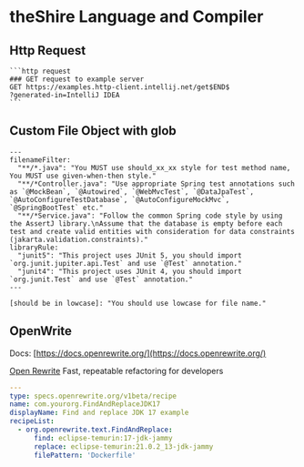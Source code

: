 # theShire Language and Compiler


## Http Request

    ```http request
    ### GET request to example server
    GET https://examples.http-client.intellij.net/get$END$
    ?generated-in=IntelliJ IDEA
    ```

## Custom File Object with glob

```shire
---
filenameFilter:
  "**/*.java": "You MUST use should_xx_xx style for test method name, You MUST use given-when-then style."
  "**/*Controller.java": "Use appropriate Spring test annotations such as `@MockBean`, `@Autowired`, `@WebMvcTest`, `@DataJpaTest`, `@AutoConfigureTestDatabase`, `@AutoConfigureMockMvc`, `@SpringBootTest` etc."
  "**/*Service.java": "Follow the common Spring code style by using the AssertJ library.\nAssume that the database is empty before each test and create valid entities with consideration for data constraints (jakarta.validation.constraints)."
libraryRule: 
  "junit5": "This project uses JUnit 5, you should import `org.junit.jupiter.api.Test` and use `@Test` annotation."
  "junit4": "This project uses JUnit 4, you should import `org.junit.Test` and use `@Test` annotation."
---

[should be in lowcase]: "You should use lowcase for file name."
```

## OpenWrite

Docs: [https://docs.openrewrite.org/](https://docs.openrewrite.org/)

[Open Rewrite](https://github.com/openrewrite/rewrite) Fast, repeatable refactoring for developers

```yml
---
type: specs.openrewrite.org/v1beta/recipe
name: com.yourorg.FindAndReplaceJDK17
displayName: Find and replace JDK 17 example
recipeList:
  - org.openrewrite.text.FindAndReplace:
      find: eclipse-temurin:17-jdk-jammy
      replace: eclipse-temurin:21.0.2_13-jdk-jammy
      filePattern: 'Dockerfile'
```
